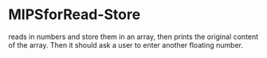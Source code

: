 # MIPSforRead-Store
 reads in numbers and store them in an array, then prints the original content of the array. Then it should ask a user to enter another floating number. 
